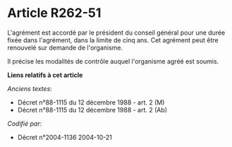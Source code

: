 # Article R262-51

L'agrément est accordé par le président du conseil général pour une durée fixée dans l'agrément, dans la limite de cinq ans.
Cet agrément peut être renouvelé sur demande de l'organisme.

Il précise les modalités de contrôle auquel l'organisme agréé est soumis.

**Liens relatifs à cet article**

_Anciens textes_:

  - Décret n°88-1115 du 12 décembre 1988 - art. 2 (M)
  - Décret n°88-1115 du 12 décembre 1988 - art. 2 (Ab)

_Codifié par_:

  - Décret n°2004-1136 2004-10-21
